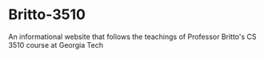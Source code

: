 # Britto-3510
 An informational website that follows the teachings of Professor Britto's CS 3510 course at Georgia Tech
